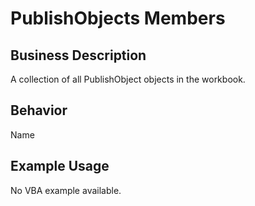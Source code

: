 # PublishObjects Members

## Business Description
A collection of all PublishObject objects in the workbook.

## Behavior
Name

## Example Usage
No VBA example available.